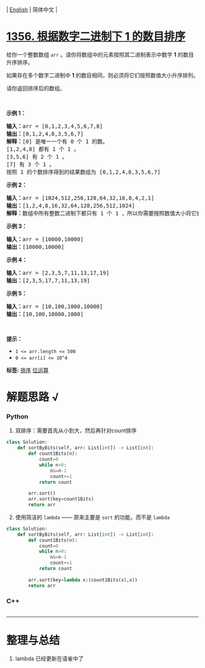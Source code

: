 | [English](README_EN.md) | 简体中文 |

# [1356. 根据数字二进制下 1 的数目排序](https://leetcode-cn.com/problems/sort-integers-by-the-number-of-1-bits)
<p>给你一个整数数组&nbsp;<code>arr</code>&nbsp;。请你将数组中的元素按照其二进制表示中数字 <strong>1</strong> 的数目升序排序。</p>

<p>如果存在多个数字二进制中&nbsp;<strong>1</strong>&nbsp;的数目相同，则必须将它们按照数值大小升序排列。</p>

<p>请你返回排序后的数组。</p>

<p>&nbsp;</p>

<p><strong>示例 1：</strong></p>

<pre><strong>输入：</strong>arr = [0,1,2,3,4,5,6,7,8]
<strong>输出：</strong>[0,1,2,4,8,3,5,6,7]
<strong>解释：</strong>[0] 是唯一一个有 0 个 1 的数。
[1,2,4,8] 都有 1 个 1 。
[3,5,6] 有 2 个 1 。
[7] 有 3 个 1 。
按照 1 的个数排序得到的结果数组为 [0,1,2,4,8,3,5,6,7]
</pre>

<p><strong>示例 2：</strong></p>

<pre><strong>输入：</strong>arr = [1024,512,256,128,64,32,16,8,4,2,1]
<strong>输出：</strong>[1,2,4,8,16,32,64,128,256,512,1024]
<strong>解释：</strong>数组中所有整数二进制下都只有 1 个 1 ，所以你需要按照数值大小将它们排序。
</pre>

<p><strong>示例 3：</strong></p>

<pre><strong>输入：</strong>arr = [10000,10000]
<strong>输出：</strong>[10000,10000]
</pre>

<p><strong>示例 4：</strong></p>

<pre><strong>输入：</strong>arr = [2,3,5,7,11,13,17,19]
<strong>输出：</strong>[2,3,5,17,7,11,13,19]
</pre>

<p><strong>示例 5：</strong></p>

<pre><strong>输入：</strong>arr = [10,100,1000,10000]
<strong>输出：</strong>[10,100,10000,1000]
</pre>

<p>&nbsp;</p>

<p><strong>提示：</strong></p>

<ul>
	<li><code>1 &lt;= arr.length &lt;= 500</code></li>
	<li><code>0 &lt;= arr[i] &lt;= 10^4</code></li>
</ul>

**标签:**  [排序](https://leetcode-cn.com/tag/sort) [位运算](https://leetcode-cn.com/tag/bit-manipulation) 
# 解题思路 √

### Python

1. 双排序：需要首先从小到大，然后再针对count排序

```python
class Solution:
    def sortByBits(self, arr: List[int]) -> List[int]:
        def count1Bits(n):
            count=0
            while n>0:
                n&=n-1
                count+=1
            return count
        
        arr.sort()
        arr.sort(key=count1Bits)
        return arr
```

2. 使用简洁的 `lambda` —— 原来主要是 `sort` 的功能，而不是 `lambda`


```python
class Solution:
    def sortByBits(self, arr: List[int]) -> List[int]:
        def count1Bits(n):
            count=0
            while n>0:
                n&=n-1
                count+=1
            return count
        
        arr.sort(key=lambda x:(count1Bits(x),x))
        return arr
```

### C++

```cpp

```

---



# 整理与总结

1. lambda 已经更新在语雀中了